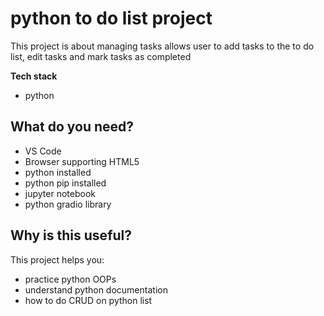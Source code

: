 #  python to do list project

This project is about managing tasks allows user to add tasks to the to do list, edit tasks and mark tasks as completed 

**Tech stack**

- python
  


##  What do you need?


- VS Code
- Browser supporting HTML5
- python installed
- python pip installed
- jupyter notebook
- python gradio library


##  Why is this useful?

This project helps you:
- practice python OOPs
- understand python documentation
- how to do CRUD on python list
  





